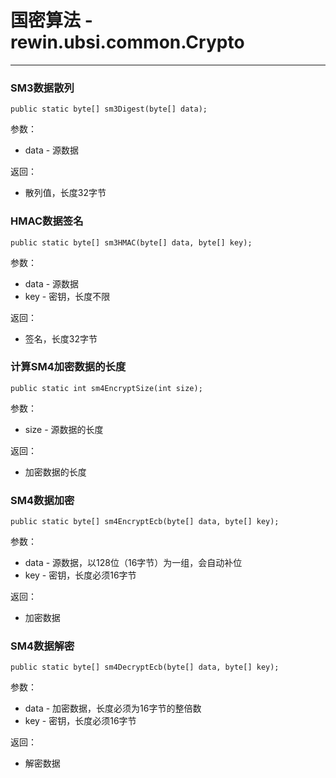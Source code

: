 # 国密算法 - rewin.ubsi.common.Crypto

---



### SM3数据散列

```
public static byte[] sm3Digest(byte[] data);
```

参数：

* data - 源数据

返回：

* 散列值，长度32字节



### HMAC数据签名

```
public static byte[] sm3HMAC(byte[] data, byte[] key);
```

参数：

- data - 源数据
- key - 密钥，长度不限


返回：

* 签名，长度32字节



### 计算SM4加密数据的长度

```
public static int sm4EncryptSize(int size);
```

参数：

- size - 源数据的长度

返回：

- 加密数据的长度



### SM4数据加密

```
public static byte[] sm4EncryptEcb(byte[] data, byte[] key);
```

参数：

- data - 源数据，以128位（16字节）为一组，会自动补位
- key - 密钥，长度必须16字节

返回：

- 加密数据




### SM4数据解密

```
public static byte[] sm4DecryptEcb(byte[] data, byte[] key);
```

参数：

- data - 加密数据，长度必须为16字节的整倍数
- key - 密钥，长度必须16字节

返回：

- 解密数据

